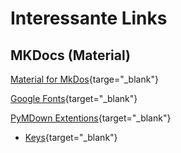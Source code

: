 # Interessante Links

## MKDocs (Material)

[Material for MkDos](https://squidfunk.github.io/mkdocs-material/){targe="_blank"}

[Google Fonts](https://fonts.google.com/){target="_blank"}

[PyMDown Extentions](https://facelessuser.github.io/pymdown-extensions/){target="_blank"}

- [Keys](https://facelessuser.github.io/pymdown-extensions/extensions/keys/){target="_blank"}
